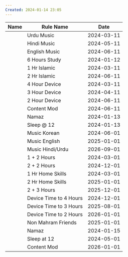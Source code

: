 ```yaml
---
Created: 2024-01-14 23:05
---
```

| Name | Rule Name              | Date       |
| ---- | ---------------------- | ---------- |
|      | Urdu Music             | 2024-03-11 |
|      | Hindi Music            | 2024-05-11 |
|      | English Music          | 2024-06-11 |
|      | 6 Hours Study          | 2024-01-12 |
|      | 1 Hr Islamic           | 2024-03-11 |
|      | 2 Hr Islamic           | 2024-06-11 |
|      | 4 Hour Device          | 2024-03-11 |
|      | 3 Hour Device          | 2024-04-11 |
|      | 2 Hour Device          | 2024-06-11 |
|      | Content Mod            | 2024-06-11 |
|      | Namaz                  | 2024-01-13 |
|      | Sleep @ 12             | 2024-01-13 |
|      | Music Korean           | 2024-06-01 |
|      | Music English          | 2025-01-01 |
|      | Music Hindi/Urdu       | 2026-09-01 |
|      | 1 + 2 Hours            | 2024-03-01 |
|      | 2 + 2 Hours            | 2024-12-01 |
|      | 1 Hr Home Skills       | 2024-03-01 |
|      | 2 Hr Home Skills       | 2025-01-01 |
|      | 2 + 3 Hours            | 2025-12-01 |
|      | Device Time to 4 Hours | 2024-12-01 |
|      | Device Time to 3 Hours | 2025-08-01 |
|      | Device Time to 2 Hours | 2026-01-01 |
|      | Non Mahram Friends     | 2025-01-01 |
|      | Namaz                  | 2024-01-15 |
|      | Sleep at 12            | 2024-05-01 |
|      | Content Mod                       | 2026-01-01           |
